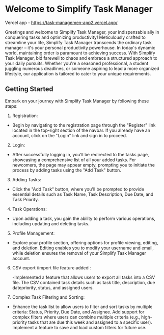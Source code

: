 # Welcome to Simplify Task Manager

Vercel app - https://task-managemen-app2.vercel.app/

Greetings and welcome to Simplify Task Manager, your indispensable ally in conquering tasks and optimizing productivity! Meticulously crafted to streamline your life, Simplify Task Manager transcends the ordinary task manager – it's your personal productivity powerhouse. In today's dynamic world, maintaining order is paramount to achieving success. With Simplify Task Manager, bid farewell to chaos and embrace a structured approach to your daily pursuits. Whether you're a seasoned professional, a student juggling numerous deadlines, or someone aspiring to lead a more organized lifestyle, our application is tailored to cater to your unique requirements.

## Getting Started
Embark on your journey with Simplify Task Manager by following these steps:

1. Registration:

 - Begin by navigating to the registration page through the "Register" link located in the top-right section of the navbar. If you already have an account, click on the "Login" link and sign in to proceed.

2. Login:

 - After successfully logging in, you'll be redirected to the tasks page, showcasing a comprehensive list of all your added tasks. For newcomers, the page may appear empty, prompting you to initiate the process by adding tasks using the "Add Task" button.

3. Adding Tasks:

 - Click the "Add Task" button, where you'll be prompted to provide essential details such as Task Name, Task Description, Due Date, and Task Priority.

4. Task Operations:

 - Upon adding a task, you gain the ability to perform various operations, including updating and deleting tasks.

5. Profile Management:

 - Explore your profile section, offering options for profile viewing, editing, and deletion. Editing enables you to modify your username and email, while deletion ensures the removal of your Simplify Task Manager account.

6. CSV export /import file  feature added :

   -Implemented a feature that allows users to export all tasks into a CSV file. The CSV contained task details such as task title, description, due datepriority, status, 
   and assigned users.

7. Complex Task Filtering and Sorting:

- Enhance the task list to allow users to filter and sort tasks by multiple criteria: Status, Priority, Due Date, and Assignee. Add support for complex filters where users can combine multiple criteria (e.g., high-priority tasks that are due this week and assigned to a specific user). Implement a feature to save and load custom filters for future use.
